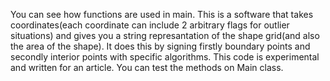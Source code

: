 You can see how functions are used in main. This is a software that takes coordinates(each coordinate can include 2 arbitrary flags for outlier situations) and gives you a string represantation of the shape grid(and also the area of the shape).
It does this by signing firstly boundary points and secondly interior points with specific algorithms. This code is experimental and written for an article. You can test the methods on Main class.
